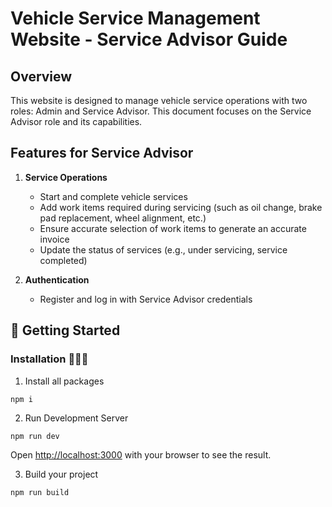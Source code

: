 # Vehicle Service Management Website - Service Advisor Guide

## Overview

This website is designed to manage vehicle service operations with two roles: Admin and Service Advisor. This document focuses on the Service Advisor role and its capabilities.

## Features for Service Advisor

1. **Service Operations**
   - Start and complete vehicle services
   - Add work items required during servicing (such as oil change, brake pad replacement, wheel alignment, etc.)
   - Ensure accurate selection of work items to generate an accurate invoice
   - Update the status of services (e.g., under servicing, service completed)

2. **Authentication**
   - Register and log in with Service Advisor credentials

 
##  🚀 Getting Started 

### Installation 👨🏻‍💻

1. Install all packages

```
npm i
```

2. Run Development Server

```
npm run dev
```
Open [http://localhost:3000](http://localhost:3000) with your browser to see the result.


3. Build your project

```
npm run build
```


